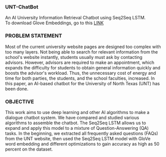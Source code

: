 ### UNT-ChatBot
An AI University Information Retrieval Chatbot using Seq2Seq LSTM. 
<br> To download Glove Embeddings, go to this [LINK](https://nlp.stanford.edu/projects/glove/) <br>

### PROBLEM STATEMENT 
Most of the current university website pages are designed too complex with too many layers. 
Not being able to search for relevant information from the school's website instantly, students usually must ask by contacting advisors. 
However, advisors are required to make an appointment, which expands the difficulty for students to obtain general information quickly and boosts the advisor's workload. 
Thus, the unnecessary cost of energy and time for both parties, the students, and the school faculties, increased. 
In this paper, an AI-based chatbot for the University of North Texas (UNT) has been done.

### OBJECTIVE
This work aims to use deep learning and other AI algorithms to make a dialogue chatbot system. 
We have compared and studied various algorithms to assemble the chatbot. 
The Seq2Seq LSTM allows us to expand and apply this model to a mixture of Question-Answering (QA) tasks. 
In the beginning, we extracted all frequently asked questions (FAQs) from the UNT website, 
then used the Seq2Seq LSTM model with GloVe word embedding and different optimizations to gain accuracy as high as 50 percent on the dataset.

